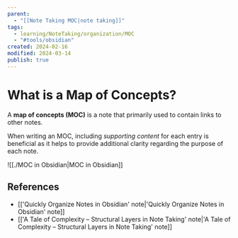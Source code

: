 ```yaml
---
parent:
  - "[[Note Taking MOC|note taking]]"
tags:
  - learning/NoteTaking/organization/MOC
  - "#tools/obsidian"
created: 2024-02-16
modified: 2024-03-14
publish: true
---
```

# What is a Map of Concepts?
A **map of concepts (MOC)** is a note that primarily used to contain links to other notes.

When writing an MOC, including _supporting content_ for each entry is beneficial as it helps to provide additional clarity regarding the purpose of each note.


![[./MOC in Obsidian|MOC in Obsidian]]

## References
- [['Quickly Organize Notes in Obsidian' note|'Quickly Organize Notes in Obsidian' note]]
- [['A Tale of Complexity – Structural Layers in Note Taking' note|'A Tale of Complexity – Structural Layers in Note Taking' note]]